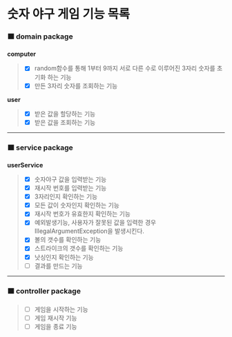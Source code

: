 # 숫자 야구 게임 기능 목록

### 🟧 domain package
**computer**
>- [x] random함수를 통해 1부터 9까지 서로 다른 수로 이루어진 3자리 숫자를 초기화 하는 기능
>- [x] 만든 3자리 숫자를 조회하는 기능

**user**
>- [x] 받은 값을 할당하는 기능
>- [x] 받은 값을 조회하는 기능
*****
### 🟧 service package
**userService**
>- [x] 숫자야구 값을 입력받는 기능
>- [x] 재시작 번호를 입력받는 기능
>- [x] 3자리인지 확인하는 기능
>- [x] 모든 값이 숫자인지 확인하는 기능
> -[x] 재시작 번호가 유효한지 확인하는 기능
>- [x] 예외발생기능, 사용자가 잘못된 값을 입력한 경우 IllegalArgumentException을 발생시킨다.
>- [x] 볼의 갯수를 확인하는 기능
>- [x] 스트라이크의 갯수를 확인하는 기능
>- [x] 낫싱인지 확인하는 기능
>- [ ] 결과를 만드는 기능
*****
### 🟧 controller package
>- [ ] 게임을 시작하는 기능
>- [ ] 게임 재시작 기능
>- [ ] 게임을 종료 기능
